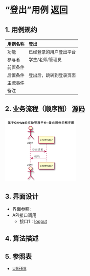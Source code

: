 # “登出”用例 [返回](../README.md)

## 1. 用例规约

|用例名称|登出|
|-------|:-------------|
|功能|已经登录的用户登出平台|
|参与者|学生/老师/管理员|
|前置条件| |
|后置条件|登出后，跳转到登录页面|
|主流事件| |
|备注| |

## 2. 业务流程（顺序图） [源码](../src/登出.puml)
![sequence1](../img/登出.png) 

## 3. 界面设计
- 界面参照: 
- API接口调用
    - 接口1：[logout](../接口/logout.md) 

## 4. 算法描述
    
## 5. 参照表

- [USERS](../数据库设计.md/#USERS)
